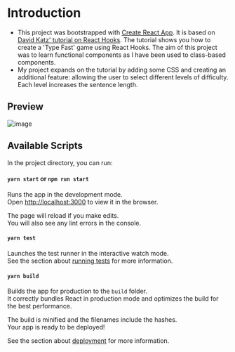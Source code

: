 # Introduction

* This project was bootstrapped with [Create React App](https://github.com/facebook/create-react-app). It is based on  [David Katz' tutorial on React Hooks](https://medium.com/@dtkatz/react-hooks-tutorial-learn-by-building-b90ec4db2b8e). The tutorial shows you how to create a 'Type Fast' game using React Hooks. The aim of this project was to learn functional components as I have been used to class-based components. 
* My project expands on the tutorial by adding some CSS and creating an additional feature: allowing the user to select different levels of difficulty. Each level increases the sentence length. 

## Preview 
![image](https://user-images.githubusercontent.com/28805811/89537851-2d4c6a80-d7fa-11ea-9c5a-fe72f7999af6.png)

## Available Scripts

In the project directory, you can run:

#### `yarn start` or `npm run start`

Runs the app in the development mode.<br />
Open [http://localhost:3000](http://localhost:3000) to view it in the browser.

The page will reload if you make edits.<br />
You will also see any lint errors in the console.

#### `yarn test`

Launches the test runner in the interactive watch mode.<br />
See the section about [running tests](https://facebook.github.io/create-react-app/docs/running-tests) for more information.

#### `yarn build`

Builds the app for production to the `build` folder.<br />
It correctly bundles React in production mode and optimizes the build for the best performance.

The build is minified and the filenames include the hashes.<br />
Your app is ready to be deployed!

See the section about [deployment](https://facebook.github.io/create-react-app/docs/deployment) for more information.
